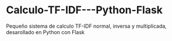 # Calculo-TF-IDF---Python-Flask
Pequeño sistema de calculo TF-IDF normal, inversa y multiplicada, desarollado en Python con Flask
